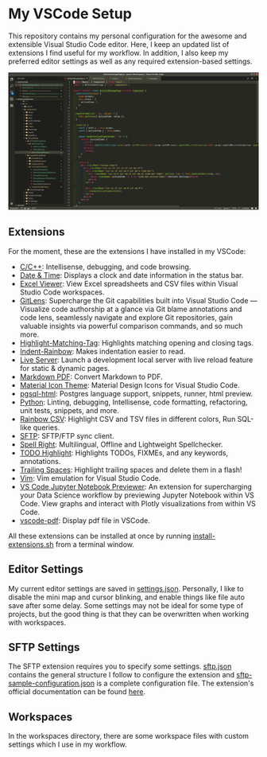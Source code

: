 # My VSCode Setup

This repository contains my personal configuration for the awesome and extensible Visual Studio Code editor. Here, I keep an updated list of extensions I find useful for my workflow. In addition, I also keep my preferred editor settings as well as any required extension-based settings.  

![VSCode!](./assets/vscode.png)


## Extensions

For the moment, these are the extensions I have installed in my VSCode:  

* [C/C++](https://marketplace.visualstudio.com/items?itemName=ms-vscode.cpptools): Intellisense, debugging, and code browsing.
* [Date & Time](https://marketplace.visualstudio.com/items?itemName=rid9.datetime): Displays a clock and date information in the status bar.
* [Excel Viewer](https://marketplace.visualstudio.com/items?itemName=GrapeCity.gc-excelviewer): View Excel spreadsheets and CSV files within Visual Studio Code workspaces.
* [GitLens](https://marketplace.visualstudio.com/items?itemName=eamodio.gitlens): Supercharge the Git capabilities built into Visual Studio Code — Visualize code authorship at a glance via Git blame annotations and code lens, seamlessly navigate and explore Git repositories, gain valuable insights via powerful comparison commands, and so much more.
* [Highlight-Matching-Tag](https://marketplace.visualstudio.com/items?itemName=vincaslt.highlight-matching-tag): Highlights matching opening and closing tags.
* [Indent-Rainbow](https://marketplace.visualstudio.com/items?itemName=oderwat.indent-rainbow): Makes indentation easier to read.
* [Live Server](https://marketplace.visualstudio.com/items?itemName=ritwickdey.LiveServer): Launch a development local server with live reload feature for static & dynamic pages.
* [Markdown PDF](https://marketplace.visualstudio.com/items?itemName=yzane.markdown-pdf): Convert Markdown to PDF.
* [Material Icon Theme](https://marketplace.visualstudio.com/items?itemName=PKief.material-icon-theme): Material Design Icons for Visual Studio Code.
* [pgsql-html](https://marketplace.visualstudio.com/items?itemName=hubertstrk.pgsql-html): Postgres language support, snippets, runner, html preview.
* [Python](https://marketplace.visualstudio.com/items?itemName=ms-python.python): Linting, debugging, Intellisense, code formatting, refactoring, unit tests, snippets, and more.
* [Rainbow CSV](https://marketplace.visualstudio.com/items?itemName=mechatroner.rainbow-csv): Highlight CSV and TSV files in different colors, Run SQL-like queries.
* [SFTP](https://marketplace.visualstudio.com/items?itemName=liximomo.sftp): SFTP/FTP sync client.
* [Spell Right](https://marketplace.visualstudio.com/items?itemName=ban.spellright): Multilingual, Offline and Lightweight Spellchecker.
* [TODO Highlight](https://marketplace.visualstudio.com/items?itemName=wayou.vscode-todo-highlight): Highlights TODOs, FIXMEs, and any keywords, annotations.
* [Trailing Spaces](https://marketplace.visualstudio.com/items?itemName=shardulm94.trailing-spaces): Highlight trailing spaces and delete them in a flash!
* [Vim](https://marketplace.visualstudio.com/items?itemName=vscodevim.vim): Vim emulation for Visual Studio Code.
* [VS Code Jupyter Notebook Previewer](https://marketplace.visualstudio.com/items?itemName=jithurjacob.nbpreviewer): An extension for supercharging your Data Science workflow by previewing Jupyter Notebook within VS Code. View graphs and interact with Plotly visualizations from within VS Code.
* [vscode-pdf](https://marketplace.visualstudio.com/items?itemName=tomoki1207.pdf): Display pdf file in VSCode.


All these extensions can be installed at once by running [install-extensions.sh](./scripts/install-extensions.sh) from a terminal window.  


## Editor Settings

My current editor settings are saved in [settings.json](./settings/settings.json). Personally, I like to disable the mini map and cursor blinking, and enable things like file auto save after some delay. Some settings may not be ideal for some type of projects, but the good thing is that they can be overwritten when working with workspaces.  


## SFTP Settings

The SFTP extension requires you to specify some settings. [sftp.json](./settings/sftp.json) contains the general structure I follow to configure the extension and [sftp-sample-configuration.json](./settings/sftp-sample-configuration.json) is a complete configuration file. The extension's official documentation can be found [here](https://github.com/liximomo/vscode-sftp).  


## Workspaces

In the workspaces directory, there are some workspace files with custom settings which I use in my workflow.  
